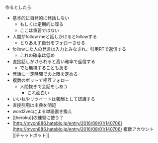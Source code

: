 
作るとしたら
- 基本的に自発的に発話しない
    - もしくは定期的に喋る
    - ここは重要ではない
- 人間がfollow meと話しかけるとfollowする
    - とりあえず自分をフォローさせる
- followした人の発言は入力とみなされ、引用RTで返信する
    - これの確率は低め
- 直接話しかけられると高い確率で返信する
    - でも無視することもある
- 発話に一定時間での上限を定める
- 複数のボットで相互フォロー
    - 人間抜きで会話をしあう
        - これ面白い
- いいねやリツイートは報酬として認識する
- 直接引用は出典を明記
- word2vecによる単語置き換え
- [[heroku]]の練習に使う？
- [http://myon886.hateblo.jp/entry/2016/08/01/140706](http://myon886.hateblo.jp/entry/2016/08/01/140706) 複数アカウント
[[チャットボット]]
